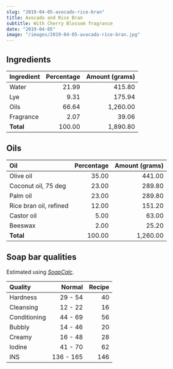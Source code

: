 ```yaml
---
slug: "2019-04-05-avocado-rice-bran"
title: Avocado and Rice Bran
subtitle: With Cherry Blossom fragrance
date: "2019-04-05"
image: "/images/2019-04-05-avocado-rice-bran.jpg"
---
```


## Ingredients

| Ingredient | Percentage | Amount (grams) |
|:-----------|-----------:|---------------:|
| Water      |      21.99 |         415.80 |
| Lye        |       9.31 |         175.94 |
| Oils       |      66.64 |       1,260.00 |
| Fragrance  |       2.07 |          39.06 |
| **Total**  |     100.00 |       1,890.80 |


## Oils

| Oil                    | Percentage | Amount (grams) |
|:-----------------------|-----------:|---------------:|
| Olive oil              |      35.00 |         441.00 |
| Coconut oil, 75 deg    |      23.00 |         289.80 |
| Palm oil               |      23.00 |         289.80 |
| Rice bran oil, refined |      12.00 |         151.20 |
| Castor oil             |       5.00 |          63.00 |
| Beeswax                |       2.00 |          25.20 |
| **Total**              |     100.00 |       1,260.00 |


## Soap bar qualities

Estimated using [_SoapCalc_](http://soapcalc.net).

| Quality      |   Normal  |    Recipe   |
|:------------ |----------:|------------:|
| Hardness     |  29 - 54  |          40 |
| Cleansing    |  12 - 22  |          16 |
| Conditioning |  44 - 69  |          56 |
| Bubbly       |  14 - 46  |          20 |
| Creamy       |  16 - 48  |          28 |
| Iodine       |  41 - 70  |          62 |
| INS          | 136 - 165 |         146 |
